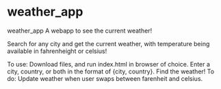 # weather_app

weather_app
A webapp to see the current weather!

Search for any city and get the current weather, with temperature being available in fahrenheight or celsius!

To use:
Download files, and run index.html in browser of choice.
Enter a city, country, or both in the format of {city, country}.
Find the weather!
To do:
Update weather when user swaps between farenheit and celsius.
